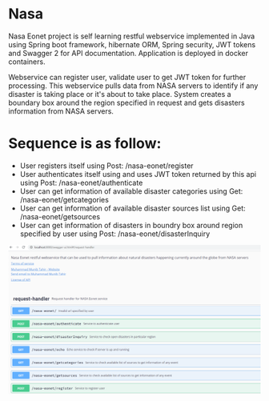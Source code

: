 # Nasa
Nasa Eonet project is self learning restful webservice implemented in Java using Spring boot framework, hibernate ORM, Spring security, JWT tokens and Swagger 2 for API documentation. Application is deployed in docker containers. 

Webservice can register user, validate user to get JWT token for further processing. This webservice pulls data from NASA servers to identify if any disaster is taking place or it's about to take place. System creates a boundary box around the region specified in request and gets disasters information from NASA servers.

# Sequence is as follow:

- User registers itself using Post: /nasa-eonet/register
- User authenticates itself using and uses JWT token returned by this api using Post: /nasa-eonet/authenticate
- User can get information of available disaster categories using Get: /nasa-eonet/getcategories
- User can get information of available disaster sources list using Get: /nasa-eonet/getsources
- User can get information of disasters in boundry box around region specified by user using Post: /nasa-eonet/disasterInquiry

![alt text](https://github.com/munib10mufc/Nasa/blob/main/Swagger.png?raw=true)
